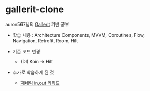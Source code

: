 # gallerit-clone                      
auron567님의 [Gallerit](https://github.com/auron567/Gallerit) 기반 공부                         
- 학습 내용 : Architecture Components, MVVM, Coroutines, Flow, Navigation, Retrofit, Room, Hilt                 
                                    
- 기존 코드 변경                        
  - (DI) Koin -> Hilt               
                                                                    
- 추가로 학습하게 된 것                        
  - [제네릭 in,out 키워드](https://hungseong.tistory.com/30)                      
